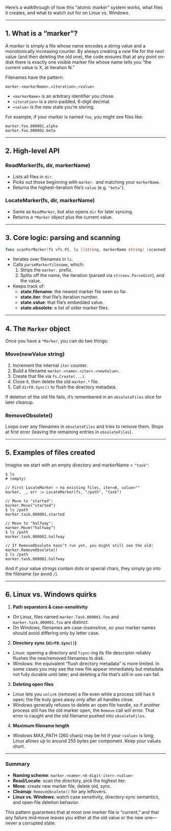 Here’s a walkthrough of how this “atomic marker” system works, what files it
creates, and what to watch out for on Linux vs. Windows.

---

## 1. What is a “marker”?

A *marker* is simply a file whose name encodes a string value and a
monotonically increasing counter.  By always creating a *new* file for the next
value (and then deleting the old one), the code ensures that at any point
on-disk there is exactly one visible marker file whose name tells you “the
current value is X, at iteration N.”

Filenames have the pattern:

```
marker.<markerName>.<iteration>.<value>
```

- `<markerName>` is an arbitrary identifier you chose.
- `<iteration>` is a zero-padded, 6-digit decimal.
- `<value>` is the new state you’re storing.

For example, if your marker is named `foo`, you might see files like:

```text
marker.foo.000001.alpha
marker.foo.000002.beta
```

---

## 2. High-level API

### ReadMarker(fs, dir, markerName)
- Lists all files in `dir`.
- Picks out those beginning with `marker.` and matching your `markerName`.
- Returns the highest-iteration file’s `value` (e.g. `"beta"`).

### LocateMarker(fs, dir, markerName)
- Same as `ReadMarker`, but also opens `dir` for later syncing.
- Returns a `*Marker` object plus the current value.

---

## 3. Core logic: parsing and scanning

```go
func scanForMarker(fs vfs.FS, ls []string, markerName string) (scannedState, error)
```
- Iterates over filenames in `ls`.
- Calls `parseMarkerFilename`, which:
  1. Strips the `marker.` prefix.
  2. Splits off the name, the iteration (parsed via `strconv.ParseUint`), and the value.
- Keeps track of:
  - **state.filename**: the newest marker file seen so far.
  - **state.iter**: that file’s iteration number.
  - **state.value**: that file’s embedded value.
  - **state.obsolete**: a list of older marker files.

---

## 4. The `Marker` object

Once you have a `*Marker`, you can do two things:

### Move(newValue string)
1. Increment the internal `iter` counter.
2. Build a filename `marker.<name>.<iter>.<newValue>`.
3. Create that file via `fs.Create(...)`.
4. Close it, then delete the old `marker.*` file.
5. Call `dirFD.Sync()` to flush the directory metadata.

If deletion of the old file fails, it’s remembered in an `obsoleteFiles` slice
for later cleanup.

### RemoveObsolete()
Loops over any filenames in `obsoleteFiles` and tries to remove them. Stops at
first error (leaving the remaining entries in `obsoleteFiles`).

---

## 5. Examples of files created

Imagine we start with an empty directory and markerName = `"task"`:

```shell
$ ls
# (empty)

// First LocateMarker → no existing files, iter=0, value=""
marker, _, err := LocateMarker(fs, "/path", "task")

// Move to "started":
marker.Move("started")
$ ls /path
marker.task.000001.started

// Move to "halfway":
marker.Move("halfway")
$ ls /path
marker.task.000002.halfway

// If RemoveObsolete hasn’t run yet, you might still see the old:
marker.RemoveObsolete()
$ ls /path
marker.task.000002.halfway
```

And if your value strings contain dots or special chars, they simply go into the
filename (so avoid `/`).

---

## 6. Linux vs. Windows quirks

1. **Path separators & case-sensitivity**
  - On Linux, files named `marker.Task.000001.foo` and `marker.task.000001.foo` are
    distinct.
  - On Windows, filenames are case-insensitive, so your marker names should avoid
    differing only by letter case.

2. **Directory sync (`dirFD.Sync()`)**
  - Linux: opening a directory and `fsync`-ing its file descriptor reliably flushes the new/removed filenames to disk.
  - Windows: the equivalent “flush directory metadata” is more limited.  In some cases you may see the new file appear immediately but metadata not fully durable until later; and deleting a file that’s still in use can fail.

3. **Deleting open files**
  - Linux lets you `unlink` (remove) a file even while a process still has it open; the file truly goes away only after all handles close.
  - Windows generally refuses to delete an open file handle, so if another process still has the old marker open, the `Remove` call will error.  That error is caught and the old filename pushed into `obsoleteFiles`.

4. **Maximum filename length**
  - Windows MAX_PATH (260 chars) may be hit if your `<value>` is long; Linux allows up to around 255 bytes per component.  Keep your values short.

---

### Summary

- **Naming scheme**: `marker.<name>.<6-digit-iter>.<value>`
- **Read/Locate**: scan the directory, pick the highest iter.
- **Move**: create new marker file, delete old, sync.
- **Cleanup**: `RemoveObsolete()` for any leftovers.
- **Linux vs. Windows**: watch case sensitivity, directory‐sync semantics, and
  open‐file deletion behavior.

This pattern guarantees that at most one marker file is “current,” and that any
failure mid‐move leaves you either at the old value or the new one—never a
corrupted state.
